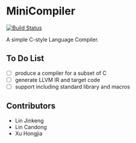 # MiniCompiler
[![Build Status](https://travis-ci.com/LamKamhang/MiniCompiler.svg?token=5hSCR1UysbxGz9FPbrxj&branch=master)](https://travis-ci.com/LamKamhang/MiniCompiler)

A simple C-style Language Compiler.

## To Do List

- [ ] produce a compiler for a subset of C
- [ ] generate LLVM IR and target code
- [ ] support including standard library and macros

## Contributors

- Lin Jinkeng
- Lin Candong
- Xu Hongjia

